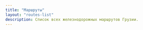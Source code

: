 ```yaml
---
title: "Маршруты"
layout: "routes-list"
description: Список всех железнодорожных маршрутов Грузии.
---
```

